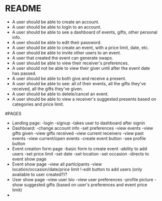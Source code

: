 # README

* A user should be able to create an account.
* A user should be able to login to an account.
* A user should be able to see a dashboard of events, gifts, other personal info.
* A user should be able to edit their password.
* A user should be able to create an event, with a price limit, date, etc.
* A user should be able to invite other users to an event.
* A user that created the event can generate swaps.
* A user should be able to view their receiver's preferences.
* A user should not be able to view their giver until after the event date has passed.
* A user should be able to both give and receive a present.
* A user should be able to see: all of their events, all the gifts they've received, all the gifts they've given.
* A user should be able to delete/cancel an event.
* A user should be able to view a receiver's suggested presents based on categories and price limit.

#PAGES
* Landing page:
  -login
  -signup
  -takes user to dashboard after signin
* Dashboard:
  -change account info
  -set preferences
  -view events
  -view gifts given
  -view gifts received
  -view current receivers
  -view past events
  -view current/open events
  -create event button
  -see profile button
* Event creation form page
  -basic form to create event
  -ability to add users
  -set price limit
  -set date
  -set location
  -set occasion
  -directs to event show page
* Event show page
  -view all participants
  -view location/occasion/date/price limit
  !-edit button to add users (only available to user created?)?
* User show page
  -view user bio
  -view user preferences
  -profile picture
  -show suggested gifts (based on user's preferences and event price limit)
*

